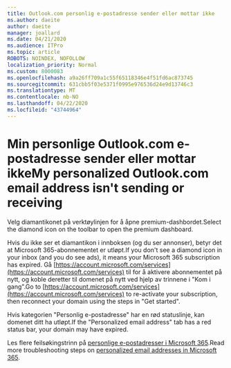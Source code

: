 ```yaml
---
title: Outlook.com personlig e-postadresse sender eller mottar ikke
ms.author: daeite
author: daeite
manager: joallard
ms.date: 04/21/2020
ms.audience: ITPro
ms.topic: article
ROBOTS: NOINDEX, NOFOLLOW
localization_priority: Normal
ms.custom: 8000083
ms.openlocfilehash: a9a26ff709a1c55f65118346e4f51fd6ac873745
ms.sourcegitcommit: 631cbb5f03e5371f0995e976536d24e9d13746c3
ms.translationtype: MT
ms.contentlocale: nb-NO
ms.lasthandoff: 04/22/2020
ms.locfileid: "43744964"
---
```

# <a name="my-personalized-outlookcom-email-address-isnt-sending-or-receiving"></a><span data-ttu-id="f118c-102">Min personlige Outlook.com e-postadresse sender eller mottar ikke</span><span class="sxs-lookup"><span data-stu-id="f118c-102">My personalized Outlook.com email address isn't sending or receiving</span></span>

<span data-ttu-id="f118c-103">Velg diamantikonet på verktøylinjen for å åpne premium-dashbordet.</span><span class="sxs-lookup"><span data-stu-id="f118c-103">Select the diamond icon on the toolbar to open the premium dashboard.</span></span>

<span data-ttu-id="f118c-104">Hvis du ikke ser et diamantikon i innboksen (og du ser annonser), betyr det at Microsoft 365-abonnementet er utløpt.</span><span class="sxs-lookup"><span data-stu-id="f118c-104">If you don't see a diamond icon in your inbox (and you do see ads), it means your Microsoft 365 subscription has expired.</span></span> <span data-ttu-id="f118c-105">Gå [https://account.microsoft.com/services](https://account.microsoft.com/services) til for å aktivere abonnementet på nytt, og koble deretter til domenet på nytt ved hjelp av trinnene i "Kom i gang".</span><span class="sxs-lookup"><span data-stu-id="f118c-105">Go to [https://account.microsoft.com/services](https://account.microsoft.com/services) to re-activate your subscription, then reconnect your domain using the steps in "Get started".</span></span>

<span data-ttu-id="f118c-106">Hvis kategorien "Personlig e-postadresse" har en rød statuslinje, kan domenet ditt ha utløpt.</span><span class="sxs-lookup"><span data-stu-id="f118c-106">If the "Personalized email address" tab has a red status bar, your domain may have expired.</span></span>

<span data-ttu-id="f118c-107">Les flere feilsøkingstrinn på [personlige e-postadresser i Microsoft 365](https://support.office.com/article/75416a58-b225-4c02-8c07-8979403b427b?wt.mc_id=Office_Outlook_com_Alchemy).</span><span class="sxs-lookup"><span data-stu-id="f118c-107">Read more troubleshooting steps on [personalized email addresses in Microsoft 365](https://support.office.com/article/75416a58-b225-4c02-8c07-8979403b427b?wt.mc_id=Office_Outlook_com_Alchemy).</span></span>